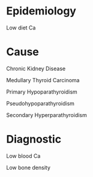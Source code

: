 # Epidemiology

Low diet Ca

# Cause

Chronic Kidney Disease

Medullary Thyroid Carcinoma

Primary Hypoparathyroidism

Pseudohypoparathyroidism

Secondary Hyperparathyroidism

# Diagnostic

Low blood Ca

Low bone density
